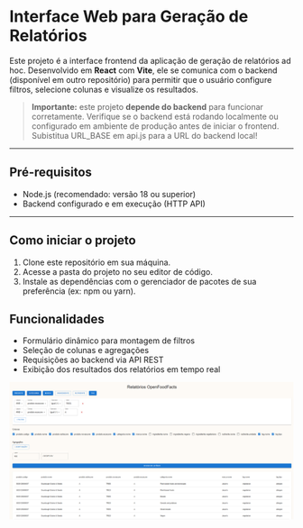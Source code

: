 # Interface Web para Geração de Relatórios

Este projeto é a interface frontend da aplicação de geração de relatórios ad hoc. Desenvolvido em **React** com **Vite**, ele se comunica com o backend (disponível em outro repositório) para permitir que o usuário configure filtros, selecione colunas e visualize os resultados.

> **Importante:** este projeto **depende do backend** para funcionar corretamente. Verifique se o backend está rodando localmente ou configurado em ambiente de produção antes de iniciar o frontend. Subistitua URL_BASE em api.js para a URL do backend local!

---

## Pré-requisitos

- Node.js (recomendado: versão 18 ou superior)
- Backend configurado e em execução (HTTP API)

---

## Como iniciar o projeto

1. Clone este repositório em sua máquina.
2. Acesse a pasta do projeto no seu editor de código.
3. Instale as dependências com o gerenciador de pacotes de sua preferência (ex: npm ou yarn).

## Funcionalidades

- Formulário dinâmico para montagem de filtros
- Seleção de colunas e agregações
- Requisições ao backend via API REST
- Exibição dos resultados dos relatórios em tempo real

![alt text](image.png)